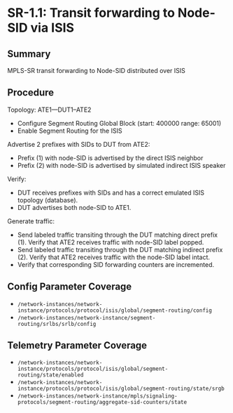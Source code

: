 # SR-1.1: Transit forwarding to Node-SID via ISIS

## Summary

MPLS-SR transit forwarding to Node-SID distributed over ISIS

## Procedure

Topology: ATE1—DUT1–ATE2
                               
*   Configure Segment Routing Global Block (start: 400000 range: 65001)
*   Enable Segment Routing for the ISIS

Advertise 2 prefixes with SIDs to DUT from ATE2:

*  Prefix (1) with node-SID is advertised by the direct ISIS neighbor
*  Prefix (2) with node-SID is advertised by simulated indirect ISIS speaker

Verify: 
*  DUT receives prefixes with SIDs and has a correct emulated ISIS topology (database).
*  DUT advertises both node-SID to ATE1.


Generate traffic:
*   Send labeled traffic transiting through the DUT matching direct prefix (1). Verify that ATE2 receives traffic with node-SID label popped.
*   Send labeled traffic transiting through the DUT matching indirect prefix (2). Verify that ATE2 receives traffic with the node-SID label intact.
*   Verify that corresponding SID forwarding counters are incremented.

## Config Parameter Coverage

* `/network-instances/network-instance/protocols/protocol/isis/global/segment-routing/config`
* `/network-instances/network-instance/segment-routing/srlbs/srlb/config`

## Telemetry Parameter Coverage

* `/network-instances/network-instance/protocols/protocol/isis/global/segment-routing/state/enabled`
* `/network-instances/network-instance/protocols/protocol/isis/global/segment-routing/state/srgb`
* `/network-instances/network-instance/mpls/signaling-protocols/segment-routing/aggregate-sid-counters/state`